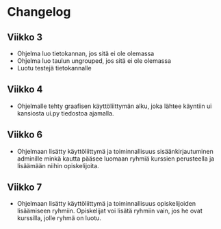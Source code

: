 # Changelog

## Viikko 3
- Ohjelma luo tietokannan, jos sitä ei ole olemassa
- Ohjelma luo taulun ungrouped, jos sitä ei ole olemassa
- Luotu testejä tietokannalle

## Viikko 4
- Ohjelmalle tehty graafisen käyttöliittymän alku, joka lähtee käyntiin ui kansiosta ui.py tiedostoa ajamalla.
    
## Viikko 6
- Ohjelmaan lisätty käyttöliittymä ja toiminnallisuus sisäänkirjautuminen adminille minkä kautta pääsee luomaan ryhmiä kurssien perusteella ja lisäämään niihin opiskelijoita.

## Viikko 7
- Ohjelmaan lisätty käyttöliittymä ja toiminnallisuus opiskelijoiden lisäämiseen ryhmiin. Opiskelijat voi lisätä ryhmiin vain, jos he ovat kurssilla, jolle ryhmä on luotu.